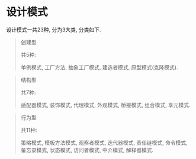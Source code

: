 # 设计模式

设计模式一共23种, 分为3大类, 分类如下.

> 创建型
>
> 共5种:
>
> 单例模式, 工厂方法, 抽象工厂模式,  建造者模式, 原型模式(克隆模式).



> 结构型
>
> 共7种:
>
> 适配器模式, 装饰模式, 代理模式, 外观模式, 桥接模式, 组合模式, 享元模式.



> 行为型
>
> 共11种:
>
> 策略模式, 模板方法模式, 观察者模式, 迭代器模式, 责任链模式, 命令模式, 备忘录模式, 状态模式, 访问者模式, 中介模式, 解释器模式.